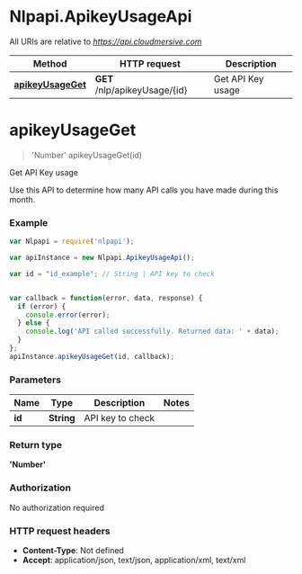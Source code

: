 # Nlpapi.ApikeyUsageApi

All URIs are relative to *https://api.cloudmersive.com*

Method | HTTP request | Description
------------- | ------------- | -------------
[**apikeyUsageGet**](ApikeyUsageApi.md#apikeyUsageGet) | **GET** /nlp/apikeyUsage/{id} | Get API Key usage


<a name="apikeyUsageGet"></a>
# **apikeyUsageGet**
> &#39;Number&#39; apikeyUsageGet(id)

Get API Key usage

Use this API to determine how many API calls you have made during this month.

### Example
```javascript
var Nlpapi = require('nlpapi');

var apiInstance = new Nlpapi.ApikeyUsageApi();

var id = "id_example"; // String | API key to check


var callback = function(error, data, response) {
  if (error) {
    console.error(error);
  } else {
    console.log('API called successfully. Returned data: ' + data);
  }
};
apiInstance.apikeyUsageGet(id, callback);
```

### Parameters

Name | Type | Description  | Notes
------------- | ------------- | ------------- | -------------
 **id** | **String**| API key to check | 

### Return type

**&#39;Number&#39;**

### Authorization

No authorization required

### HTTP request headers

 - **Content-Type**: Not defined
 - **Accept**: application/json, text/json, application/xml, text/xml

